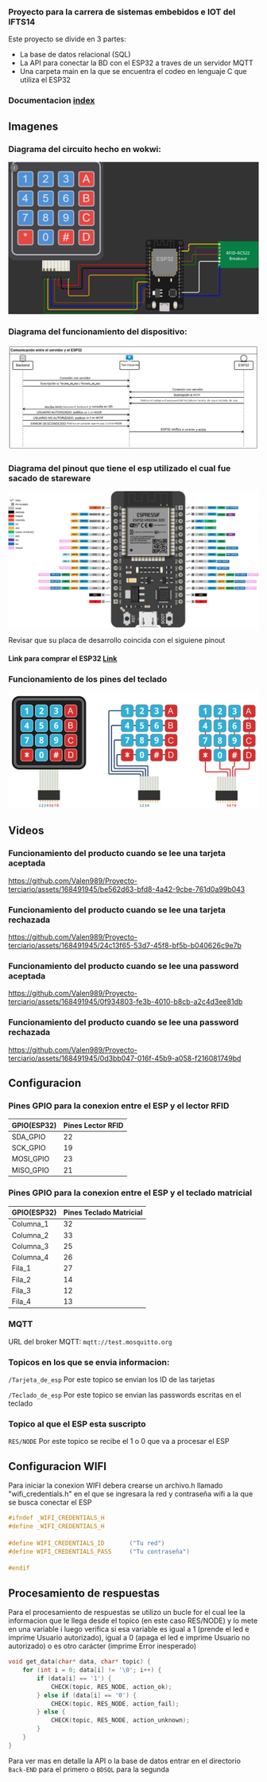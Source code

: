 ### Proyecto para la carrera de sistemas embebidos e IOT del IFTS14


Este proyecto se divide en 3 partes: 
-  La base de datos relacional (SQL)
- La API para conectar la BD con el ESP32 a traves de un servidor MQTT
- Una carpeta main en la que se encuentra el codeo en lenguaje C que utiliza el ESP32

### Documentacion [index]()

## Imagenes

### Diagrama del circuito hecho en wokwi:

![diagramawokwi](./imgs/wokwi.jpg)

### Diagrama del funcionamiento del dispositivo:

![diagramafuncionamiento](./imgs/funcionamiento.jpg)

### Diagrama del pinout que tiene el esp utilizado el cual fue sacado de stareware

![gpios](./imgs/pinoutesp32.jpg)

Revisar que su placa de desarrollo coincida con el siguiene pinout

#### Link para comprar el ESP32 [Link](https://tienda.starware.com.ar/producto/placa-desarrollo-espressif-esp32-ch9102x-dual-core-wifi-bluetooth/ "Link") 


### Funcionamiento de los pines del teclado
![pinesteclado](./imgs/Sintítulo.jpg)

## Videos

### Funcionamiento del producto cuando se lee una tarjeta aceptada

https://github.com/Valen989/Proyecto-terciario/assets/168491945/be562d63-bfd8-4a42-9cbe-761d0a99b043

### Funcionamiento del producto cuando se lee una tarjeta rechazada

https://github.com/Valen989/Proyecto-terciario/assets/168491945/24c13f65-53d7-45f8-bf5b-b040626c9e7b

### Funcionamiento del producto cuando se lee una password aceptada

https://github.com/Valen989/Proyecto-terciario/assets/168491945/0f934803-fe3b-4010-b8cb-a2c4d3ee81db

### Funcionamiento del producto cuando se lee una password rechazada

https://github.com/Valen989/Proyecto-terciario/assets/168491945/0d3bb047-016f-45b9-a058-f216081749bd

## Configuracion

### Pines GPIO para la conexion entre el ESP y el lector RFID

GPIO(ESP32)  | Pines Lector RFID
------------- | -------------
SDA_GPIO   |  22
SCK_GPIO   |  19
MOSI_GPIO  |  23
MISO_GPIO  |  21

### Pines GPIO para la conexion entre el ESP y el teclado matricial

GPIO(ESP32)  | Pines Teclado Matricial
-------------| -------------
Columna_1  |  32
Columna_2  |  33 
Columna_3  |  25
Columna_4  |  26
Fila_1     |  27
Fila_2     |  14
Fila_3     |  12
Fila_4     |  13


### MQTT

URL del broker MQTT: `mqtt://test.mosquitto.org`

### Topicos en los que se envia informacion:

`/Tarjeta_de_esp`    Por este topico se envian los ID de las tarjetas

`/Teclado_de_esp`    Por este topico se envian las passwords escritas en el teclado

### Topico al que el ESP esta suscripto

`RES/NODE`        Por este topico se recibe el 1 o 0 que va a procesar el ESP

## Configuracion WIFI

Para iniciar la conexion WIFI debera crearse un archivo.h llamado "wifi_credentials.h" en el que se ingresara la red y contraseña wifi a la que se busca conectar el ESP

```c
#ifndef _WIFI_CREDENTIALS_H
#define _WIFI_CREDENTIALS_H

#define WIFI_CREDENTIALS_ID       ("Tu red")
#define WIFI_CREDENTIALS_PASS     ("Tu contraseña")

#endif
```

## Procesamiento de respuestas

Para el procesamiento de respuestas se utilizo un bucle for el cual lee la informacion que le llega desde el topico (en este caso RES/NODE) y lo mete en una variable i luego verifica si esa variable es igual a 1 (prende el led e imprime Usuario autorizado), igual a 0 (apaga el led e imprime Usuario no autorizado) o es otro carácter (imprime Error inesperado)

```c
void get_data(char* data, char* topic) {
    for (int i = 0; data[i] != '\0'; i++) {
        if (data[i] == '1') {
            CHECK(topic, RES_NODE, action_ok);
        } else if (data[i] == '0') {
            CHECK(topic, RES_NODE, action_fail);
        } else {
            CHECK(topic, RES_NODE, action_unknown);
        }
    }
}
```

Para ver mas en detalle la API o la base de datos entrar en el directorio `Back-END` para el primero o `BDSQL` para la segunda
